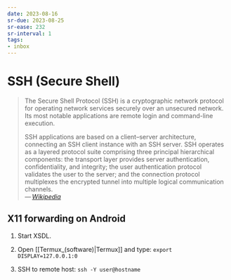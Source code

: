 ```yaml
---
date: 2023-08-16
sr-due: 2023-08-25
sr-ease: 232
sr-interval: 1
tags:
- inbox
---
```


# SSH (Secure Shell)

> The Secure Shell Protocol (SSH) is a cryptographic network protocol for
> operating network services securely over an unsecured network. Its most
> notable applications are remote login and command-line execution.
>
> SSH applications are based on a client–server architecture, connecting an SSH
> client instance with an SSH server. SSH operates as a layered protocol suite
> comprising three principal hierarchical components: the transport layer
> provides server authentication, confidentiality, and integrity; the user
> authentication protocol validates the user to the server; and the connection
> protocol multiplexes the encrypted tunnel into multiple logical communication
> channels.\
> — <cite>[Wikipedia](https://en.wikipedia.org/wiki/Secure_Shell_Protocol)</cite>


## X11 forwarding on Android

1. Start XSDL.

2. Open [[Termux_(software)|Termux]] and type: `export DISPLAY=127.0.0.1:0`

3. SSH to remote host: `ssh -Y user@hostname`
